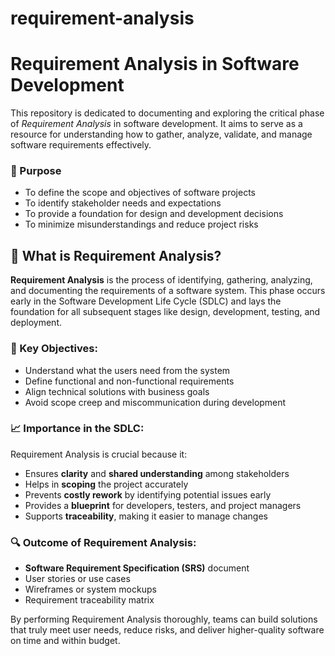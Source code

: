# requirement-analysis

# Requirement Analysis in Software Development

This repository is dedicated to documenting and exploring the critical phase of *Requirement Analysis* in software development.
It aims to serve as a resource for understanding how to gather, analyze, validate, and manage software requirements effectively.

### 📌 Purpose
- To define the scope and objectives of software projects
- To identify stakeholder needs and expectations
- To provide a foundation for design and development decisions
- To minimize misunderstandings and reduce project risks

## 📘 What is Requirement Analysis?

**Requirement Analysis** is the process of identifying, gathering, analyzing, and documenting the requirements of a software system.
This phase occurs early in the Software Development Life Cycle (SDLC) and lays the foundation for all subsequent stages like design, development, testing, and deployment.

### 🧠 Key Objectives:
- Understand what the users need from the system
- Define functional and non-functional requirements
- Align technical solutions with business goals
- Avoid scope creep and miscommunication during development

### 📈 Importance in the SDLC:
Requirement Analysis is crucial because it:
- Ensures **clarity** and **shared understanding** among stakeholders
- Helps in **scoping** the project accurately
- Prevents **costly rework** by identifying potential issues early
- Provides a **blueprint** for developers, testers, and project managers
- Supports **traceability**, making it easier to manage changes

### 🔍 Outcome of Requirement Analysis:
- **Software Requirement Specification (SRS)** document
- User stories or use cases
- Wireframes or system mockups
- Requirement traceability matrix

By performing Requirement Analysis thoroughly, teams can build solutions that truly meet user needs, reduce risks, and deliver higher-quality software on time and within budget.

